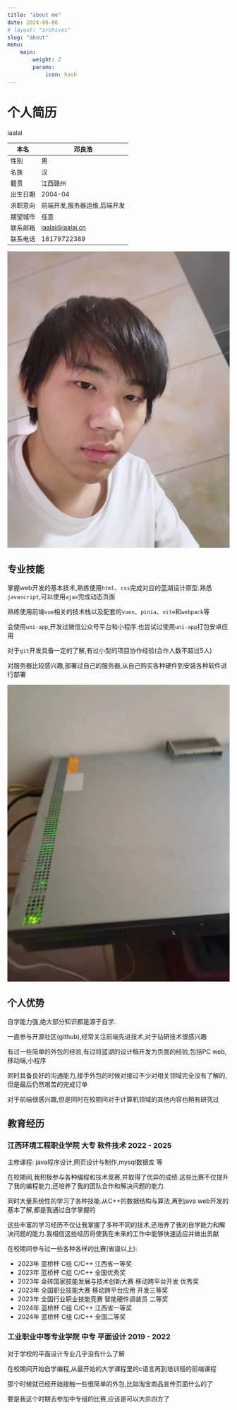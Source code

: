 ```yaml
---
title: "about me"
date: 2024-06-06
# layout: "archives"
slug: "about"
menu:
    main:
        weight: 2
        params: 
            icon: hash
---
```


# 个人简历

iaalai

|本名|邓良浩|
|---|---|
|性别|男|
|名族|汉|
|籍贯|江西赣州|
|出生日期|2004-04|
|求职意向| 前端开发,服务器运维,后端开发 |
|期望城市| 任意 |
|联系邮箱|iaalai@iaalai.cn|
|联系电话| 18179722389 |

![我的照片](me.jpg "face")

## 专业技能

掌握web开发的基本技术,熟练使用`html`、`css`完成对应的蓝湖设计原型.熟悉`javascript`,可以使用`ajax`完成动态页面

熟练使用前端`vue`相关的技术栈以及配套的`vuex`、`pinia`、`vite`和`webpack`等

会使用`uni-app`,开发过微信公众号平台和小程序.也尝试过使用`uni-app`打包安卓应用

对于`git`开发具备一定的了解,有过小型的项目协作经验(合作人数不超过5人)

对服务器比较感兴趣,部署过自己的服务器,从自己购买各种硬件到安装各种软件进行部署

![server](myserver.jpg "myserver")

## 个人优势

自学能力强,绝大部分知识都是源于自学.

一直参与开源社区(github),经常关注前端先进技术,对于钻研技术很感兴趣

有过一些简单的外包的经验,有过将蓝湖的设计稿开发为页面的经验,包括PC web,移动端,小程序

同时具备良好的沟通能力,接手外包的时候对接过不少对相关领域完全没有了解的,但是最后仍然艰苦的完成订单

对于前端很感兴趣,但是同时在校期间对于计算机领域的其他内容也稍有研究过

## 教育经历

### 江西环境工程职业学院 大专  软件技术   2022 - 2025

主修课程: java程序设计,网页设计与制作,mysql数据库 等

在校期间,我积极参与各种编程和技术竞赛,并取得了优异的成绩.这些比赛不仅提升了我的编程能力,还培养了我的团队合作和解决问题的能力.

同时大量系统性的学习了各种技能.从C++的数据结构与算法,再到java web开发的基本了解,都是我通过自学掌握的

这些丰富的学习经历不仅让我掌握了多种不同的技术,还培养了我的自学能力和解决问题的能力.我相信这些经历将使我在未来的工作中能够快速适应并做出贡献

在校期间参与过一些各种各样的比赛(省级以上):

- 2023年 蓝桥杯 C组 C/C++ 江西省一等奖
- 2023年 蓝桥杯 C组 C/C++ 全国优秀奖
- 2023年 金砖国家技能发展与技术创新大赛 移动跨平台开发 优秀奖
- 2023年 全国职业技能大赛 移动跨平台应用 开发三等奖
- 2023年 全国行业职业技能竞赛 智能硬件调装员 二等奖
- 2024年 蓝桥杯 C组 C/C++ 江西省一等奖
- 2024年 蓝桥杯 C组 C/C++ 全国二等奖

### 工业职业中等专业学院 中专 平面设计 2019 - 2022

对于学校的平面设计专业几乎没有什么了解

在校期间开始自学编程,从最开始的大学课程里的c语言再到培训班的前端课程

那个时候就已经开始接触一些很简单的外包,比如淘宝商品宣传页面什么的了

要是我这个时期去参加中专组的比赛,应该是可以大杀四方了
